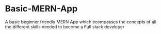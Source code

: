 # Basic-MERN-App
A basic beginner friendly MERN App which ecompasses the concepts of all the different skills needed to become a Full stack developer
